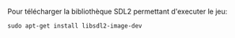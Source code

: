 Pour télécharger la bibliothèque SDL2 permettant d'executer le jeu:
```shell
sudo apt-get install libsdl2-image-dev
```